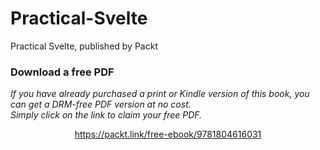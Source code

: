 # Practical-Svelte
Practical Svelte, published by Packt
### Download a free PDF

 <i>If you have already purchased a print or Kindle version of this book, you can get a DRM-free PDF version at no cost.<br>Simply click on the link to claim your free PDF.</i>
<p align="center"> <a href="https://packt.link/free-ebook/9781804616031">https://packt.link/free-ebook/9781804616031 </a> </p>